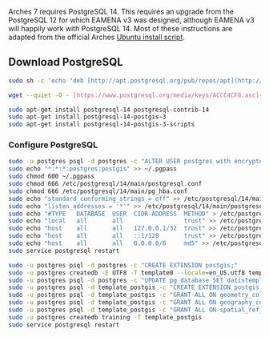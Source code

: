 Arches 7 requires PostgreSQL 14. This requires an upgrade from the PostgreSQL 12 for which EAMENA v3 was designed, although EAMENA v3 will happily work with PostgreSQL 14. Most of these instructions are adapted from the official Arches [Ubuntu install script](https://github.com/archesproject/arches/blob/master/arches/install/ubuntu_setup.sh).

## Download PostgreSQL

```bash
sudo sh -c 'echo "deb [http://apt.postgresql.org/pub/repos/apt](http://apt.postgresql.org/pub/repos/apt) $(lsb_release -cs)-pgdg main" > /etc/apt/sources.list.d/pgdg.list'

wget --quiet -O - [https://www.postgresql.org/media/keys/ACCC4CF8.asc](https://www.postgresql.org/media/keys/ACCC4CF8.asc) | sudo apt-key add -

sudo apt-get install postgresql-14 postgresql-contrib-14
sudo apt-get install postgresql-14-postgis-3
sudo apt-get install postgresql-14-postgis-3-scripts
```

### Configure PostgreSQL

```bash
sudo -u postgres psql -d postgres -c "ALTER USER postgres with encrypted password 'postgis';"
sudo echo "*:*:*:postgres:postgis" >> ~/.pgpass
sudo chmod 600 ~/.pgpass
sudo chmod 666 /etc/postgresql/14/main/postgresql.conf
sudo chmod 666 /etc/postgresql/14/main/pg_hba.conf
sudo echo "standard_conforming_strings = off" >> /etc/postgresql/14/main/postgresql.conf
sudo echo "listen_addresses = '*'" >> /etc/postgresql/14/main/postgresql.conf
sudo echo "#TYPE   DATABASE  USER  CIDR-ADDRESS  METHOD" > /etc/postgresql/14/main/pg_hba.conf
sudo echo "local   all       all                 trust" >> /etc/postgresql/14/main/pg_hba.conf
sudo echo "host    all       all   127.0.0.1/32  trust" >> /etc/postgresql/14/main/pg_hba.conf
sudo echo "host    all       all   ::1/128       trust" >> /etc/postgresql/14/main/pg_hba.conf
sudo echo "host    all       all   0.0.0.0/0     md5" >> /etc/postgresql/14/main/pg_hba.conf
sudo service postgresql restart

sudo -u postgres psql -d postgres -c "CREATE EXTENSION postgis;"
sudo -u postgres createdb -E UTF8 -T template0 --locale=en_US.utf8 template_postgis
sudo -u postgres psql -d postgres -c "UPDATE pg_database SET datistemplate='true' WHERE datname='template_postgis'"
sudo -u postgres psql -d template_postgis -c "CREATE EXTENSION postgis;"
sudo -u postgres psql -d template_postgis -c "GRANT ALL ON geometry_columns TO PUBLIC;"
sudo -u postgres psql -d template_postgis -c "GRANT ALL ON geography_columns TO PUBLIC;"
sudo -u postgres psql -d template_postgis -c "GRANT ALL ON spatial_ref_sys TO PUBLIC;"
sudo -u postgres createdb training -T template_postgis
sudo service postgresql restart
```
